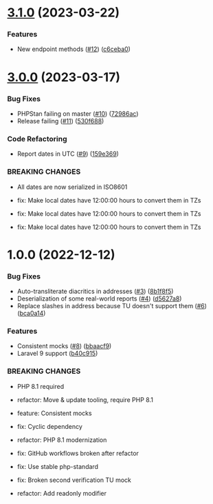 # [3.1.0](https://github.com/tenantcloud/php-trans-union-sdk/compare/v3.0.0...v3.1.0) (2023-03-22)


### Features

* New endpoint methods ([#12](https://github.com/tenantcloud/php-trans-union-sdk/issues/12)) ([c6ceba0](https://github.com/tenantcloud/php-trans-union-sdk/commit/c6ceba0974df5586ce145326ed5ebc431a48afb9))

# [3.0.0](https://github.com/tenantcloud/php-trans-union-sdk/compare/v2.0.0...v3.0.0) (2023-03-17)


### Bug Fixes

* PHPStan failing on master ([#10](https://github.com/tenantcloud/php-trans-union-sdk/issues/10)) ([72986ac](https://github.com/tenantcloud/php-trans-union-sdk/commit/72986ac0261543ffc623bd1bea2dc2f9588ad8af))
* Release failing ([#11](https://github.com/tenantcloud/php-trans-union-sdk/issues/11)) ([530f688](https://github.com/tenantcloud/php-trans-union-sdk/commit/530f6883c2404b4f02af52aafda91fbaaeffd504))


### Code Refactoring

* Report dates in UTC ([#9](https://github.com/tenantcloud/php-trans-union-sdk/issues/9)) ([159e369](https://github.com/tenantcloud/php-trans-union-sdk/commit/159e3691b0274726d65b7afcd3bbede1a227d893))


### BREAKING CHANGES

* All dates are now serialized in ISO8601

* fix: Make local dates have 12:00:00 hours to convert them in TZs

* fix: Make local dates have 12:00:00 hours to convert them in TZs

* fix: Make local dates have 12:00:00 hours to convert them in TZs

# 1.0.0 (2022-12-12)


### Bug Fixes

* Auto-transliterate diacritics in addresses ([#3](https://github.com/tenantcloud/php-trans-union-sdk/issues/3)) ([8b1f8f5](https://github.com/tenantcloud/php-trans-union-sdk/commit/8b1f8f5862fc481a356d5d9b344e43203d6bc912))
* Deserialization of some real-world reports ([#4](https://github.com/tenantcloud/php-trans-union-sdk/issues/4)) ([d5627a8](https://github.com/tenantcloud/php-trans-union-sdk/commit/d5627a82000547c40927370cddd8518d754240c9))
* Replace slashes in address because TU doesn't support them ([#6](https://github.com/tenantcloud/php-trans-union-sdk/issues/6)) ([bca0a14](https://github.com/tenantcloud/php-trans-union-sdk/commit/bca0a14e21fd94e45f901f9aa511c6652a19ea1c))


### Features

* Consistent mocks ([#8](https://github.com/tenantcloud/php-trans-union-sdk/issues/8)) ([bbaacf9](https://github.com/tenantcloud/php-trans-union-sdk/commit/bbaacf971bd8bd80172d1636e69c89933d34a751))
* Laravel 9 support ([b40c915](https://github.com/tenantcloud/php-trans-union-sdk/commit/b40c9152c23bf026aecb9549df746d18c059dc26))


### BREAKING CHANGES

* PHP 8.1 required

* refactor: Move & update tooling, require PHP 8.1

* feature: Consistent mocks

* fix: Cyclic dependency

* refactor: PHP 8.1 modernization

* fix: GitHub workflows broken after refactor

* fix: Use stable php-standard

* fix: Broken second verification TU mock

* refactor: Add readonly modifier
